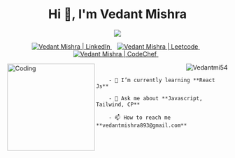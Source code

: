 <h1 align="center"> Hi 👋, I'm Vedant Mishra </h1>
<p align="center">
<img src="https://readme-typing-svg.herokuapp.com?font=Poppins&weight=700&size=28&duration=3500&pause=1000&color=A177FE&width=350&center=true&width=480&lines=%3C+Full+Stack+Developer+%2F%3E;">
</p>

<p align="center">
    <a href="https://www.linkedin.com/in/vedant-mishra-38a95b291">
      <img src="https://img.shields.io/badge/LinkedIn-%230077B5.svg?logo=linkedin&logoColor=white" alt="Vedant Mishra | LinkedIn">
    </a>&nbsp;&nbsp;
    <a href="https://leetcode.com/u/vedantmishra10/">
      <img src="https://img.shields.io/badge/Leetcode-%23323330.svg?logo=leetcode&logoColor=orange" alt="Vedant Mishra | Leetcode">
    </a>&nbsp;&nbsp;
    <a href="https://www.codechef.com/users/vedant_1020">
      <img src="https://img.shields.io/badge/CodeChef-%23F7931E.svg?logo=codechef&logoColor=%C4A484" alt="Vedant Mishra | CodeChef">
    </a>&nbsp;&nbsp;
</p>

<img align="left" alt="Coding" width="200" src="https://octodex.github.com/images/daftpunktocat-thomas.gif" width="300" />

<p align="right"> <img src="https://komarev.com/ghpvc/?username=Vedantmi54&label=Profile%20views&color=0e75b6&style=flat" alt="Vedantmi54" /> </p>

        - 🌱 I’m currently learning **React Js**
        
        - 💬 Ask me about **Javascript, Tailwind, CP**
        
        - 📫 How to reach me **vedantmishra893@gmail.com**

  
<br/>
<br/>


